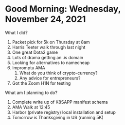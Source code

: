 # Good Morning: Wednesday, November 24, 2021

What I did?

1. Packet pick for 5k on Thursday at 8am
1. Harris Teeter walk through last night
1. One great Dota2 game
1. Lots of drama getting an .is domain
1. Looking for alternatives to namecheap
1. Impromptu AMA
   1. What do you think of crypto-currency?
   1. Any advice for entrepreneurs?
1. Got the Zoom H1N for testing

What am I planning to do?

1. Complete write up of K8SAPP manifest schema
1. AMA Walk at 12:45
1. Harbor (private registry) local installation and setup
1. Tomorrow is Thanksgiving in US (running 5K)
